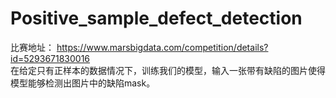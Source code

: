 # Positive_sample_defect_detection
比赛地址：
https://www.marsbigdata.com/competition/details?id=5293671830016</br>
在给定只有正样本的数据情况下，训练我们的模型，输入一张带有缺陷的图片使得模型能够检测出图片中的缺陷mask。

